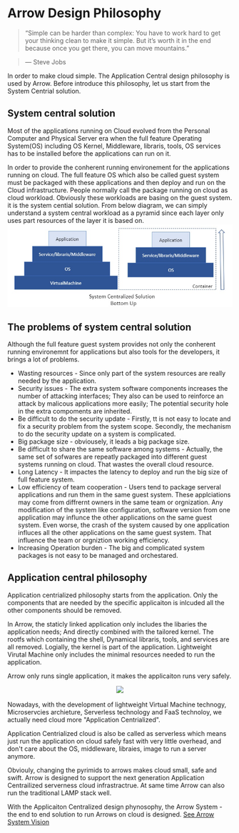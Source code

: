 # Arrow Design Philosophy
> “Simple can be harder than complex: You have to work hard to get your thinking clean to make it simple. But it’s worth it in the end because once you get there, you can move mountains.”

> ― Steve Jobs

In order to make cloud simple. The Application Central design philosophy is used by Arrow. Before introduce this philosophy, let us start from the System Centrial solution.

## System central solution
Most of the applications running on Cloud evolved from the Personal Computer and Physical Server era when the full feature Operating System(OS) including OS Kernel, Middleware, libraris, tools, OS services has to be installed before the applications can run on it.

In order to provide the conherent running environement for the applications running on cloud. The full feature OS which also be called guest system must be packaged with these applications and then deploy and run on the Cloud infrastructure. People normally call the package running on cloud as cloud workload.  Obviously these workloads are basing on the guest system. it is the system cential solution. From below diagram, we can simply understand a system central workload as a pyramid since each layer only uses part resources of the layer it is based on.  
![BottomUp](/images/BottomUp.jpg?raw=true "BottomUp")

## The problems of system central solution
Although the full feature guest system provides not only the conherent running environemnt for applications but also tools for the developers, it brings a lot of problems.

- Wasting resources - Since only part of the system resources are really needed by the application.
- Security issues - The extra system software components increases the number of attacking interfaces; They also can be used to reinforce an attack by malicous applications more easily; The potential security hole in the extra compoments are inherited.
- Be difficult to do the security update - Firstly, tt is not easy to locate and fix a security problem from the system scope. Secondly, the mechanism to do the security update on a system is complicated.
- Big package size - obviousely, it leads a big package size.
- Be difficult to share the same software among systems - Actually, the same set of sofwares are repeatly packaged into different guest systems running on cloud. That wastes the overall cloud resource.
- Long Latency - It impactes the latency to deploy and run the big size of full feature system.
- Low efficiency of team cooperation - Users tend to package serveral applications and run them in the same guest system. These applciations may come from diffrernt owners in the same team or orgnization. Any modification of the system like configuration, software version from one application may influnce the other applications on the same guest system. Even worse, the crash of the system caused by one application influces all the other applications on the same guest system. That influence the team or orgniztion working efficiency.
- Increasing Operation burden - The big and complicated system packages is not easy to be managed and orchestared.  

## Application central philosophy
Application centrialized philosophy starts from the application. Only the components that are needed by the specific applicaiton is inlcuded all the other components should be removed.

In Arrow, the staticly linked application only includes the libaries the application needs; And directly combined with the tailored kernel. The rootfs which containing the shell, Dynamical libraris, tools, and services are all removed. Logially, the kernel is part of the application. Lightweight Virutal Machine only includes the minimal resources needed to run the application.

Arrow only runs single application, it makes the applicaiton runs very safely.
<p align="center">
  <img src="https://github.com/Walnux/Arrow_Documents/blob/master/images/Topdown.jpg">
</p>
Nowadays, with the development of lightweight Virtual Machine technogy, Microservcies archieture, Serverless technology and FaaS technoloy, we actually need cloud more "Application Centrialized".

Application Centrialized cloud is also be called as serverless which means just run the application on cloud safely fast with very little overhead, and don't care about the OS, middleware, libraies, image to run a server anymore.

Obviouly, changing the pyrimids to arrows makes cloud small, safe and swift. Arrow is designed to support the next generation Application Centrailized serverness cloud infrastractrue. At same time Arrow can also run the traditional LAMP stack well. 

With the Applicaiton Centralized design phynosophy, the Arrow System - the end to end solution to run Arrows on cloud is designed.
[See Arrow System Vision](/ArrowSystemVision.md)

